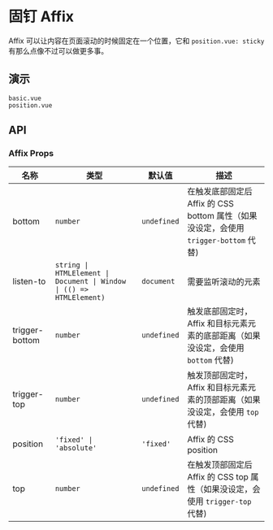 # 固钉 Affix

Affix 可以让内容在页面滚动的时候固定在一个位置，它和 `position.vue: sticky` 有那么点像不过可以做更多事。

## 演示

```demo
basic.vue
position.vue
```

## API

### Affix Props

| 名称 | 类型 | 默认值 | 描述 |
| --- | --- | --- | --- |
| bottom | `number` | `undefined` | 在触发底部固定后 Affix 的 CSS bottom 属性（如果没设定，会使用 `trigger-bottom` 代替) |
| listen-to | `string \| HTMLElement \| Document \| Window \| (() => HTMLElement)` | `document` | 需要监听滚动的元素 |
| trigger-bottom | `number` | `undefined` | 触发底部固定时，Affix 和目标元素元素的底部距离（如果没设定，会使用 `bottom` 代替) |
| trigger-top | `number` | `undefined` | 触发顶部固定时，Affix 和目标元素元素的顶部距离（如果没设定，会使用 `top` 代替) |
| position | `'fixed' \| 'absolute'` | `'fixed'` | Affix 的 CSS position |
| top | `number` | `undefined` | 在触发顶部固定后 Affix 的 CSS top 属性（如果没设定，会使用 `trigger-top` 代替) |
